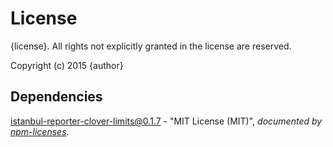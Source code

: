 # License

{license}. All rights not explicitly granted in the license are reserved.

Copyright (c) 2015 {author}

## Dependencies
[istanbul-reporter-clover-limits@0.1.7](&quot;https://github.com/Cellarise/istanbul-reporter-clover-limits&quot;) - &quot;MIT License (MIT)&quot;, 
*documented by [npm-licenses](http://github.com/AceMetrix/npm-license.git)*.